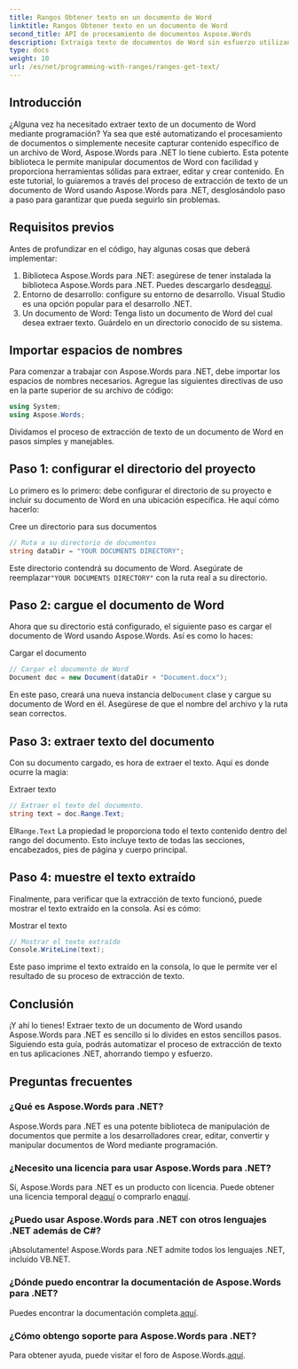 ```yaml
---
title: Rangos Obtener texto en un documento de Word
linktitle: Rangos Obtener texto en un documento de Word
second_title: API de procesamiento de documentos Aspose.Words
description: Extraiga texto de documentos de Word sin esfuerzo utilizando Aspose.Words para .NET. Siga nuestra guía detallada para comenzar con facilidad.
type: docs
weight: 10
url: /es/net/programming-with-ranges/ranges-get-text/
---
```

## Introducción

¿Alguna vez ha necesitado extraer texto de un documento de Word mediante programación? Ya sea que esté automatizando el procesamiento de documentos o simplemente necesite capturar contenido específico de un archivo de Word, Aspose.Words para .NET lo tiene cubierto. Esta potente biblioteca le permite manipular documentos de Word con facilidad y proporciona herramientas sólidas para extraer, editar y crear contenido. En este tutorial, lo guiaremos a través del proceso de extracción de texto de un documento de Word usando Aspose.Words para .NET, desglosándolo paso a paso para garantizar que pueda seguirlo sin problemas.

## Requisitos previos

Antes de profundizar en el código, hay algunas cosas que deberá implementar:

1.  Biblioteca Aspose.Words para .NET: asegúrese de tener instalada la biblioteca Aspose.Words para .NET. Puedes descargarlo desde[aquí](https://releases.aspose.com/words/net/).
2. Entorno de desarrollo: configure su entorno de desarrollo. Visual Studio es una opción popular para el desarrollo .NET.
3. Un documento de Word: Tenga listo un documento de Word del cual desea extraer texto. Guárdelo en un directorio conocido de su sistema.

## Importar espacios de nombres

Para comenzar a trabajar con Aspose.Words para .NET, debe importar los espacios de nombres necesarios. Agregue las siguientes directivas de uso en la parte superior de su archivo de código:

```csharp
using System;
using Aspose.Words;
```

Dividamos el proceso de extracción de texto de un documento de Word en pasos simples y manejables.

## Paso 1: configurar el directorio del proyecto

Lo primero es lo primero: debe configurar el directorio de su proyecto e incluir su documento de Word en una ubicación específica. He aquí cómo hacerlo:

Cree un directorio para sus documentos

```csharp
// Ruta a su directorio de documentos
string dataDir = "YOUR DOCUMENTS DIRECTORY";
```

 Este directorio contendrá su documento de Word. Asegúrate de reemplazar`"YOUR DOCUMENTS DIRECTORY"` con la ruta real a su directorio.

## Paso 2: cargue el documento de Word

Ahora que su directorio está configurado, el siguiente paso es cargar el documento de Word usando Aspose.Words. Así es como lo haces:

Cargar el documento

```csharp
// Cargar el documento de Word
Document doc = new Document(dataDir + "Document.docx");
```

 En este paso, creará una nueva instancia del`Document` clase y cargue su documento de Word en él. Asegúrese de que el nombre del archivo y la ruta sean correctos.

## Paso 3: extraer texto del documento

Con su documento cargado, es hora de extraer el texto. Aquí es donde ocurre la magia:

Extraer texto

```csharp
// Extraer el texto del documento.
string text = doc.Range.Text;
```

 El`Range.Text` La propiedad le proporciona todo el texto contenido dentro del rango del documento. Esto incluye texto de todas las secciones, encabezados, pies de página y cuerpo principal.

## Paso 4: muestre el texto extraído

Finalmente, para verificar que la extracción de texto funcionó, puede mostrar el texto extraído en la consola. Así es cómo:

Mostrar el texto

```csharp
// Mostrar el texto extraído
Console.WriteLine(text);
```

Este paso imprime el texto extraído en la consola, lo que le permite ver el resultado de su proceso de extracción de texto.

## Conclusión

¡Y ahí lo tienes! Extraer texto de un documento de Word usando Aspose.Words para .NET es sencillo si lo divides en estos sencillos pasos. Siguiendo esta guía, podrás automatizar el proceso de extracción de texto en tus aplicaciones .NET, ahorrando tiempo y esfuerzo.

## Preguntas frecuentes

### ¿Qué es Aspose.Words para .NET?

Aspose.Words para .NET es una potente biblioteca de manipulación de documentos que permite a los desarrolladores crear, editar, convertir y manipular documentos de Word mediante programación.

### ¿Necesito una licencia para usar Aspose.Words para .NET?

 Sí, Aspose.Words para .NET es un producto con licencia. Puede obtener una licencia temporal de[aquí](https://purchase.aspose.com/temporary-license/) o comprarlo en[aquí](https://purchase.aspose.com/buy).

### ¿Puedo usar Aspose.Words para .NET con otros lenguajes .NET además de C#?

¡Absolutamente! Aspose.Words para .NET admite todos los lenguajes .NET, incluido VB.NET.

### ¿Dónde puedo encontrar la documentación de Aspose.Words para .NET?

 Puedes encontrar la documentación completa.[aquí](https://reference.aspose.com/words/net/).

### ¿Cómo obtengo soporte para Aspose.Words para .NET?

 Para obtener ayuda, puede visitar el foro de Aspose.Words.[aquí](https://forum.aspose.com/c/words/8).